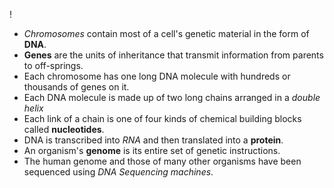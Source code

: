 !

- *Chromosomes* contain most of a cell's genetic material in the form of **DNA**.
- **Genes** are the units of inheritance that transmit information from parents to off-springs.
- Each chromosome has one long DNA molecule with hundreds or thousands of genes on it.
- Each DNA molecule is made up of two long chains arranged in a *double helix*
- Each link of a chain is one of four kinds of chemical building blocks called **nucleotides**.
- DNA is transcribed into *RNA* and then translated into a **protein**.
- An organism's **genome** is its entire set of genetic instructions.
- The human genome and those of many other organisms have been sequenced using *DNA Sequencing machines*.